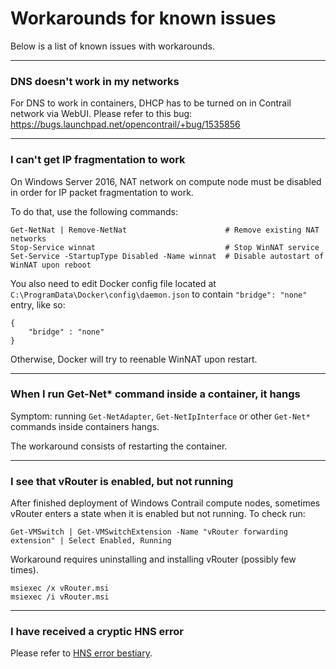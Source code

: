 # Workarounds for known issues

Below is a list of known issues with workarounds.

---

### DNS doesn't work in my networks

For DNS to work in containers, DHCP has to be turned on in Contrail network via WebUI.
Please refer to this bug: https://bugs.launchpad.net/opencontrail/+bug/1535856

---

### I can't get IP fragmentation to work

On Windows Server 2016, NAT network on compute node must be disabled in order for IP packet fragmentation to work.

To do that, use the following commands:
```
Get-NetNat | Remove-NetNat                      # Remove existing NAT networks
Stop-Service winnat                             # Stop WinNAT service
Set-Service -StartupType Disabled -Name winnat  # Disable autostart of WinNAT upon reboot
```

You also need to edit Docker config file located at `C:\ProgramData\Docker\config\daemon.json` to contain
`"bridge": "none"` entry, like so:
```
{
    "bridge" : "none"
}
```

Otherwise, Docker will try to reenable WinNAT upon restart.

---

### When I run Get-Net* command inside a container, it hangs

Symptom: running `Get-NetAdapter`, `Get-NetIpInterface` or other `Get-Net*` commands inside containers hangs.

The workaround consists of restarting the container.

---

### I see that vRouter is enabled, but not running

After finished deployment of Windows Contrail compute nodes, sometimes vRouter enters a state when it is enabled
but not running. To check run:

```
Get-VMSwitch | Get-VMSwitchExtension -Name "vRouter forwarding extension" | Select Enabled, Running
```

Workaround requires uninstalling and installing vRouter (possibly few times).

```
msiexec /x vRouter.msi
msiexec /i vRouter.msi
```

---

### I have received a cryptic HNS error

Please refer to [HNS error bestiary](./HNS_error_bestiary.md).
